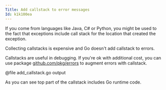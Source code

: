 ```yaml
---
Title: Add callstack to error messages
Id: k1k100ea
---
```


If you come from languages like Java, C# or Python, you might be used to the fact that exceptions include call stack for the location that created the exception.

Collecting callstacks is expensive and Go doesn't add callstack to errors.

Callstacks are useful in debugging. If you're ok with additional cost, you can use package [github.com/pkg/errors](https://godoc.org/github.com/pkg/errors) to augment errors with callstack.

@file add_callstack.go output

As you can see top part of the callstack includes Go runtime code.
